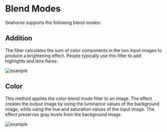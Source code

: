 # Blend Modes

Seahorse supports the following blend modes:

## Addition

The filter calculates the sum of color components in the two input images to produce a brightening effect. People typically use this filter to add highlights and lens flares.

![example](https://docs-assets.developer.apple.com/published/4afd376903/rendered2x-1583344224.png)

## Color

This method applies the color-blend mode filter to an image. The effect creates the output image by using the luminance values of the background image, while using the hue and saturation values of the input image. The effect preserves gray levels from the background image.

![example](https://docs-assets.developer.apple.com/published/f2e3d7f4e4/rendered2x-1583344227.png)
